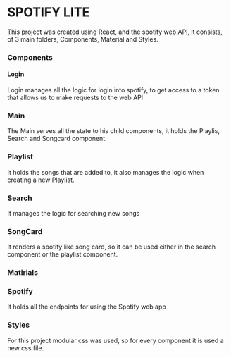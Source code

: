# SPOTIFY LITE

This project was created using React, and the spotify web API, it consists, of 3 main folders, Components, Material and Styles.

### Components

#### Login

Login manages all the logic for login into spotify, to get access to a token that allows us to make requests to the web API

### Main

The Main serves all the state to his child components, it holds the Playlis, Search and Songcard component.

### Playlist

It holds the songs that are added to, it also manages the logic when creating a new Playlist.

### Search

It manages the logic for searching new songs

### SongCard

It renders a spotify like song card, so it can be used either in the search component or the playlist component.

### Matirials

### Spotify

It holds all the endpoints for using the Spotify web app

### Styles

For this project modular css was used, so for every component it is used a new css file.
